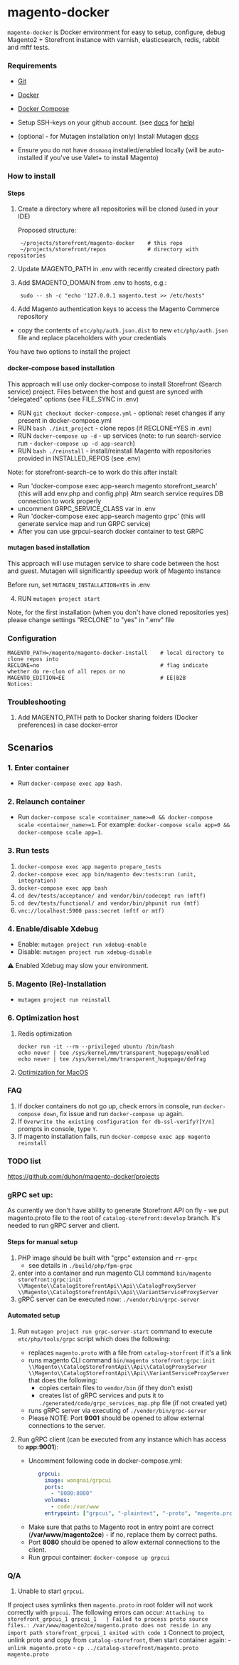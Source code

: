 # magento-docker

`magento-docker` is Docker environment for easy to setup, configure, debug Magento2 + Storefront instance with varnish, elasticsearch, redis, rabbit and mftf tests.

### Requirements

* [Git](https://git-scm.com/book/en/v2/Getting-Started-Installing-Git)
* [Docker](https://docs.docker.com/)
* [Docker Compose](https://docs.docker.com/compose/install/)
* Setup SSH-keys on your github account. (see [docs](https://help.github.com/en/github/authenticating-to-github/generating-a-new-ssh-key-and-adding-it-to-the-ssh-agent)  for [help](https://help.github.com/en/github/authenticating-to-github/adding-a-new-ssh-key-to-your-github-account))

* (optional - for Mutagen installation only) Install Mutagen [docs](https://mutagen.io/documentation/introduction/installation)
* Ensure you do not have `dnsmasq` installed/enabled locally (will be auto-installed if you've use Valet+ to install Magento)


### How to install

#### Steps
1. Create a directory where all repositories will be cloned (used in your IDE)
 
    Proposed structure:
```
    ~/projects/storefront/magento-docker    # this repo
    ~/projects/storefront/repos             # directory with repositories
```

2. Update MAGENTO_PATH in .env with recently created directory path

3. Add $MAGENTO_DOMAIN from .env to hosts, e.g.:

```
    sudo -- sh -c "echo '127.0.0.1 magento.test >> /etc/hosts"
```

4. Add Magento authentication keys to access the Magento Commerce repository
 * copy the contents of `etc/php/auth.json.dist` to new `etc/php/auth.json` file and replace placeholders with your credentials

You have two options to install the project
#### docker-compose based installation

This approach will use only docker-compose to install Storefront (Search service) project. Files between the host and guest are synced with "delegated" options (see FILE_SYNC in .env) 
 - RUN `git checkout docker-compose.yml` - optional: reset changes if any present in docker-compose.yml
 - RUN `bash ./init_project` - clone repos (if RECLONE=YES in .evn)
 - RUN `docker-compose up -d` - up services (note: to run search-service run - `docker-compose up -d app-search`)
 - RUN `bash ./reinstall` - install/reinstall Magento with repositories provided in INSTALLED_REPOS (see .env)
 
 Note: for storefront-search-ce to work do this after install:
 - Run 'docker-compose exec app-search magento storefront_search' (this will add env.php and config.php) Atm search service requires DB connection to work properly
 - uncomment GRPC_SERVICE_CLASS var in .env
 - Run 'docker-compose exec app-search magento grpc' (this will generate service map and run GRPC service)
 - After you can use grpcui-search docker container to test GRPC
 
#### mutagen based installation
This approach will use mutagen service to share code between the host and guest.
Mutagen will significantly speedup work of Magento instance 

Before run, set `MUTAGEN_INSTALLATION=YES` in .env  

4. RUN `mutagen project start`

Note, for the first installation (when you don't have cloned repositories yes) please change settings "RECLONE" to "yes" in ".env" file

### Configuration

    MAGENTO_PATH=/magento/magento-docker-install    # local directory to clone repos into
    RECLONE=no                                      # flag indicate whether do re-clon of all repos or no
    MAGENTO_EDITION=EE                              # EE|B2B
    Notices:

### Troubleshooting
   1. Add MAGENTO_PATH path to Docker sharing folders (Docker preferences) in case docker-error

## Scenarios

### 1. Enter container
* Run `docker-compose exec app bash`.

### 2. Relaunch container
* Run `docker-compose scale <container_name>=0 && docker-compose scale <container_name>=1`. For example: `docker-compose scale app=0 && docker-compose scale app=1`.

### 3. Run tests

1. `docker-compose exec app magento prepare_tests`
2. `docker-compose exec app bin/magento dev:tests:run (unit, integration)`
3. `docker-compose exec app bash`
4. `cd dev/tests/acceptance/ and vendor/bin/codecept run (mftf)`
5. `cd dev/tests/functional/ and vendor/bin/phpunit run (mtf)`
6. `vnc://localhost:5900 pass:secret (mftf or mtf)`

### 4. Enable/disable Xdebug

* Enable: `mutagen project run xdebug-enable`
* Disable: `mutagen project run xdebug-disable`


:warning: Enabled Xdebug may slow your environment. 

### 5. Magento (Re)-Installation

* `mutagen project run reinstall`

### 6. Optimization host

1. Redis optimization 
    ```
    docker run -it --rm --privileged ubuntu /bin/bash
    echo never | tee /sys/kernel/mm/transparent_hugepage/enabled
    echo never | tee /sys/kernel/mm/transparent_hugepage/defrag
    ```
2. [Optimization for MacOS](https://gist.github.com/tombigel/d503800a282fcadbee14b537735d202c)

### FAQ
1. If docker containers do not go up, check errors in console, run `docker-compose down`, fix issue and run `docker-compose up` again.
2. If `Overwrite the existing configuration for db-ssl-verify?[Y/n]` prompts in console, type `Y`.
3. If magento installation fails, run `docker-compose exec app magento reinstall`

### TODO list
https://github.com/duhon/magento-docker/projects

### gRPC set up:
As currently we don't have ability to generate Storefront API on fly - we put magento.proto file to the root of `catalog-storefront:develop` branch.
It's needed to run gRPC server and client.
#### Steps for manual setup
1. PHP image should be built with "grpc" extension and `rr-grpc`
   - see details in `./build/php/fpm-grpc`
2. enter into a container and run magento CLI command `bin/magento storefront:grpc:init \\Magento\\CatalogStorefrontApi\\Api\\CatalogProxyServer \\Magento\\CatalogStorefrontApi\\Api\\VariantServiceProxyServer` 
3. gRPC server can be executed now: `./vendor/bin/grpc-server`
 
#### Automated setup
1. Run `mutagen project run grpc-server-start` command to execute `etc/php/tools/grpc` script which does the following:
   - replaces `magento.proto` with a file from `catalog-storfront` if it's a link  
   - runs magento CLI command `bin/magento storefront:grpc:init \\Magento\\CatalogStorefrontApi\\Api\\CatalogProxyServer \\Magento\\CatalogStorefrontApi\\Api\\VariantServiceProxyServer` that does the following: 
        - copies certain files to `vendor/bin` (if they don't exist)
        - creates list of gRPC services and puts it to `./generated/code/grpc_services_map.php` file (if not created yet)
   - runs gRPC server via executing of `./vendor/bin/grpc-server`
   - Please NOTE: Port **9001** should be opened to allow external connections to the server.

2. Run gRPC client (can be executed from any instance which has access to **app:9001**):
   - Uncomment following code in docker-compose.yml:
     ```yaml
        grpcui:
          image: wongnai/grpcui
          ports:
            - "8080:8080"
          volumes:
            - code:/var/www
          entrypoint: ["grpcui", "-plaintext", "-proto", "magento.proto", "-port", "8080", "-bind", "0.0.0.0", "-import-path", "/var/www/magento2ce", "app:9001"]
     ```
   - Make sure that paths to Magento root in entry point are correct (**/var/www/magento2ce**) - if no, replace them by correct paths.
   - Port **8080** should be opened to allow external connections to the client.
   - Run grpcui container: `docker-compose up grpcui`

### Q/A
 1. Unable to start `grpcui`.
 
 If project uses symlinks then `magento.proto` in root folder will not work correctly with `grpcui`. The following errors can occur:
    ```
   Attaching to storefront_grpcui_1
   grpcui_1   | Failed to process proto source files.: /var/www/magento2ce/magento.proto does not reside in any import path
   storefront_grpcui_1 exited with code 1
    ```
    Connect to project, unlink proto and copy from `catalog-storefront`, then start container again:
     - `unlink magento.proto`
     - `cp ../catalog-storefront/magento.proto magento.proto`
